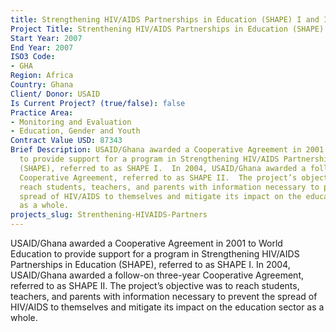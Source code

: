 ```yaml
---
title: Strengthening HIV/AIDS Partnerships in Education (SHAPE) I and II Evaluation
Project Title: Strenthening HIV/AIDS Partnerships in Education (SHAPE) I and II Evaluation
Start Year: 2007
End Year: 2007
ISO3 Code:
- GHA
Region: Africa
Country: Ghana
Client/ Donor: USAID
Is Current Project? (true/false): false
Practice Area:
- Monitoring and Evaluation
- Education, Gender and Youth
Contract Value USD: 87343
Brief Description: USAID/Ghana awarded a Cooperative Agreement in 2001 to World Education
  to provide support for a program in Strengthening HIV/AIDS Partnerships in Education
  (SHAPE), referred to as SHAPE I.  In 2004, USAID/Ghana awarded a follow-on three-year
  Cooperative Agreement, referred to as SHAPE II.  The project’s objective was to
  reach students, teachers, and parents with information necessary to prevent the
  spread of HIV/AIDS to themselves and mitigate its impact on the education sector
  as a whole.
projects_slug: Strenthening-HIVAIDS-Partners
---
```


USAID/Ghana awarded a Cooperative Agreement in 2001 to World Education to provide support for a program in Strengthening HIV/AIDS Partnerships in Education (SHAPE), referred to as SHAPE I.  In 2004, USAID/Ghana awarded a follow-on three-year Cooperative Agreement, referred to as SHAPE II.  The project’s objective was to reach students, teachers, and parents with information necessary to prevent the spread of HIV/AIDS to themselves and mitigate its impact on the education sector as a whole.